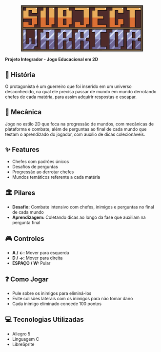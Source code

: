<p align="center">
  <img src="assets/title_logo.png" alt="SubjectWarrior" width="400">
</p>

**Projeto Integrador - Jogo Educacional em 2D**

## 📖 **História**
O protagonista é um guerreiro que foi inserido em um universo desconhecido, na qual ele precisa passar de mundo em mundo derrotando chefes de cada matéria, para assim adquirir respostas e escapar.

## 🎯 **Mecânica**
Jogo no estilo 2D que foca na progressão de mundos, com mecânicas de plataforma e combate, além de perguntas ao final de cada mundo que testam o aprendizado do jogador, com auxílio de dicas colecionáveis.

## ✨ **Features**
- Chefes com padrões únicos
- Desafios de perguntas
- Progressão ao derrotar chefes
- Mundos temáticos referente a cada matéria

## 🏛️ **Pilares**
- **Desafio:** Combate intensivo com chefes, inimigos e perguntas no final de cada mundo
- **Aprendizagem:** Coletando dicas ao longo da fase que auxiliam na pergunta final

## 🎮 **Controles**
- **A / ←:** Mover para esquerda
- **D / →:** Mover para direita
- **ESPAÇO / W:** Pular

## ❓ **Como Jogar**
- Pule sobre os inimigos para eliminá-los
- Evite colisões laterais com os inimigos para não tomar dano
- Cada inimigo eliminado concede 100 pontos

## 💻 **Tecnologias Utilizadas**
- Allegro 5
- Linguagem C
- LibreSprite 
